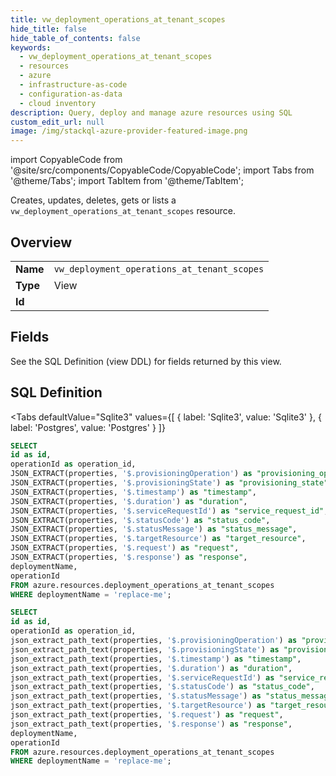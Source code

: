 ```yaml
--- 
title: vw_deployment_operations_at_tenant_scopes
hide_title: false
hide_table_of_contents: false
keywords:
  - vw_deployment_operations_at_tenant_scopes
  - resources
  - azure
  - infrastructure-as-code
  - configuration-as-data
  - cloud inventory
description: Query, deploy and manage azure resources using SQL
custom_edit_url: null
image: /img/stackql-azure-provider-featured-image.png
---
```


import CopyableCode from '@site/src/components/CopyableCode/CopyableCode';
import Tabs from '@theme/Tabs';
import TabItem from '@theme/TabItem';

Creates, updates, deletes, gets or lists a <code>vw_deployment_operations_at_tenant_scopes</code> resource.

## Overview
<table><tbody>
<tr><td><b>Name</b></td><td><code>vw_deployment_operations_at_tenant_scopes</code></td></tr>
<tr><td><b>Type</b></td><td>View</td></tr>
<tr><td><b>Id</b></td><td><CopyableCode code="azure.resources.vw_deployment_operations_at_tenant_scopes" /></td></tr>
</tbody></table>

## Fields

See the SQL Definition (view DDL) for fields returned by this view.

## SQL Definition

<Tabs
defaultValue="Sqlite3"
values={[
{ label: 'Sqlite3', value: 'Sqlite3' },
{ label: 'Postgres', value: 'Postgres' }
]}
>
<TabItem value="Sqlite3">

```sql
SELECT
id as id,
operationId as operation_id,
JSON_EXTRACT(properties, '$.provisioningOperation') as "provisioning_operation",
JSON_EXTRACT(properties, '$.provisioningState') as "provisioning_state",
JSON_EXTRACT(properties, '$.timestamp') as "timestamp",
JSON_EXTRACT(properties, '$.duration') as "duration",
JSON_EXTRACT(properties, '$.serviceRequestId') as "service_request_id",
JSON_EXTRACT(properties, '$.statusCode') as "status_code",
JSON_EXTRACT(properties, '$.statusMessage') as "status_message",
JSON_EXTRACT(properties, '$.targetResource') as "target_resource",
JSON_EXTRACT(properties, '$.request') as "request",
JSON_EXTRACT(properties, '$.response') as "response",
deploymentName,
operationId
FROM azure.resources.deployment_operations_at_tenant_scopes
WHERE deploymentName = 'replace-me';
```

</TabItem>
<TabItem value="Postgres">

```sql
SELECT
id as id,
operationId as operation_id,
json_extract_path_text(properties, '$.provisioningOperation') as "provisioning_operation",
json_extract_path_text(properties, '$.provisioningState') as "provisioning_state",
json_extract_path_text(properties, '$.timestamp') as "timestamp",
json_extract_path_text(properties, '$.duration') as "duration",
json_extract_path_text(properties, '$.serviceRequestId') as "service_request_id",
json_extract_path_text(properties, '$.statusCode') as "status_code",
json_extract_path_text(properties, '$.statusMessage') as "status_message",
json_extract_path_text(properties, '$.targetResource') as "target_resource",
json_extract_path_text(properties, '$.request') as "request",
json_extract_path_text(properties, '$.response') as "response",
deploymentName,
operationId
FROM azure.resources.deployment_operations_at_tenant_scopes
WHERE deploymentName = 'replace-me';
```

</TabItem>
</Tabs>

